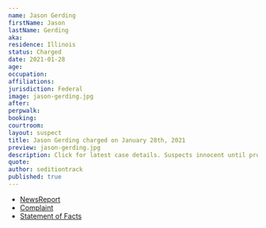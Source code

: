```yaml
---
name: Jason Gerding
firstName: Jason
lastName: Gerding
aka:
residence: Illinois
status: Charged
date: 2021-01-28
age:
occupation:
affiliations:
jurisdiction: Federal
image: jason-gerding.jpg
after:
perpwalk:
booking:
courtroom:
layout: suspect
title: Jason Gerding charged on January 28th, 2021
preview: jason-gerding.jpg
description: Click for latest case details. Suspects innocent until proven guilty.
quote:
author: seditiontrack
published: true
---
```


- [NewsReport](https://khqa.com/news/local/justice-department-arrests-quincy-couple-in-connection-to-us-capitol-raid)
- [Complaint](https://www.justice.gov/opa/page/file/1361581/download)
- [Statement of Facts](https://www.justice.gov/opa/page/file/1361581/download)
